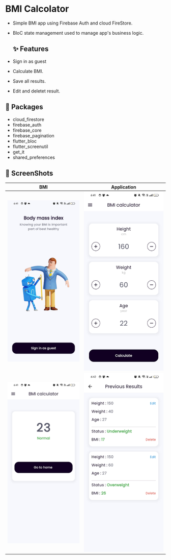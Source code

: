 # BMI Calcolator
- Simple BMI app using Firebase Auth and cloud FireStore.
- BloC state management used to manage app's business logic.

  ## ✨ Features
- Sign in as guest
- Calculate BMI.
- Save all results.
- Edit and deletet result.
  
## 🔌 Packages
- cloud_firestore
- firebase_auth
- firebase_core
- firebase_pagination
- flutter_bloc
- flutter_screenutil
- get_it
- shared_preferences

## 📸 ScreenShots
| BMI                                            | Application                                |
| -----------------------------------------      | -------------------------------------------|
| <img src="screen_shot/1.jpg" width="400">      | <img src="screen_shot/2.jpg" width="400">  |
| <img src="screen_shot/3.jpg" width="400">      | <img src="screen_shot/4.jpg" width="400">  |
